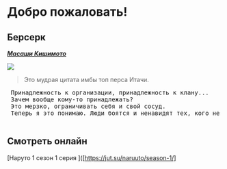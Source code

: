 # Добро пожаловать!
## Берсерк ##
	
 ***[Масаши Кишимото](https://ru.wikipedia.org/wiki/%D0%9A%D0%B8%D1%81%D0%B8%D0%BC%D0%BE%D1%82%D0%BE,_%D0%9C%D0%B0%D1%81%D0%B0%D1%81%D0%B8)***
 
 ![](https://github.com/Dog56/1LABA/assets/123181556/b4d46933-b8bb-4da6-af10-816fd1196477)
 > Это мудрая цитата имбы топ перса Итачи.
 <pre>
 Принадлежность к организации, принадлежность к клану...
 Зачем вообще кому-то принадлежать?
 Это мерзко, ограничивать себя и свой сосуд.
 Теперь я это понимаю. Люди боятся и ненавидят тех, кого не понимают. Глупцы.
   </pre>
## Смотреть онлайн
[Наруто 1 сезон 1 серия ]([https://jut.su/naruuto/season-1/]
